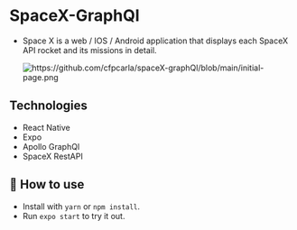 # SpaceX-GraphQl

- Space X is a web / IOS / Android application that displays each SpaceX API rocket and its missions in detail.


  <img alt="https://github.com/cfpcarla/spaceX-graphQl/blob/main/initial-page.png"/> 


## Technologies
- React Native
- Expo
- Apollo GraphQl
- SpaceX RestAPI


## 🚀 How to use

- Install with `yarn` or `npm install`.
- Run `expo start` to try it out.




